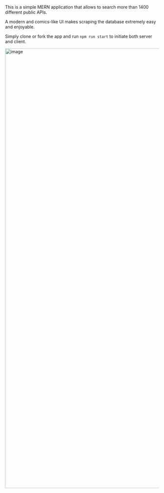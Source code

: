This is a simple MERN application that allows to search more than 1400 different public APIs.

A modern and comics-like UI makes scraping the database extremely easy and enjoyable.

Simply clone or fork the app and run `npm run start` to initiate both server and client.

<img width="1440" alt="image" src="https://user-images.githubusercontent.com/92691510/192178295-9717d946-18b7-41c2-b6a6-fdc204c491e9.png">


